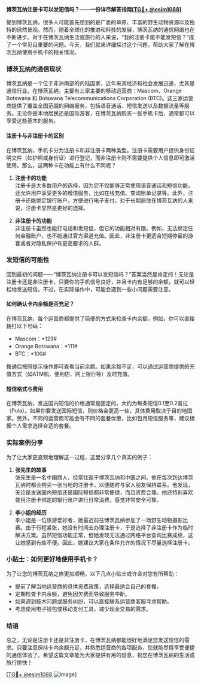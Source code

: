 **博茨瓦纳注册卡可以发短信吗？——一份详尽解答指南[[TG💪+ @esim1088](https://t.me/s/esim1088)]**

提到博茨瓦纳，很多人可能首先想到的是广袤的草原、丰富的野生动物资源以及独特的自然景观。然而，随着全球化的推进和科技的发展，博茨瓦纳的通信网络也在不断进步。对于在博茨瓦纳生活或旅行的人来说，“我的注册卡能不能发短信？”成了一个常见且重要的问题。今天，我们就来详细探讨这个问题，帮助大家了解在博茨瓦纳使用手机卡的相关情况。

### 博茨瓦纳的通信现状

博茨瓦纳是一个位于非洲南部的内陆国家，近年来其经济和社会发展迅速，尤其是通信行业。在博茨瓦纳，主要有三家主要的移动运营商：Mascom、Orange Botswana 和 Botswana Telecommunications Corporation (BTC)。这三家运营商提供了覆盖全国范围的网络服务，包括语音通话、短信发送以及数据流量等服务。无论你是本地居民还是国际游客，在博茨瓦纳购买一张手机卡后，通常都可以享受这些基本的服务。

#### 注册卡与非注册卡的区别

在博茨瓦纳，手机卡分为注册卡和非注册卡两种类型。注册卡需要用户提供身份证明文件（如护照或身份证）进行登记，而非注册卡则不需要提供个人信息即可激活使用。那么，这两种卡在功能上有什么不同呢？

1. **注册卡的功能**  
   注册卡是大多数用户的选择，因为它不仅能够正常使用语音通话和短信功能，还允许用户享受更多的增值服务，比如在线充值、查询账单记录等。此外，注册卡还能绑定银行账户，方便进行电子支付。对于长期居住在博茨瓦纳的人来说，注册卡显然是更好的选择。

2. **非注册卡的功能**  
   非注册卡虽然也能打电话和发短信，但它的功能相对有限。例如，无法绑定任何金融账户，也不能通过官方渠道充值。因此，非注册卡更适合短期停留的游客或者对隐私保护有更高要求的人群。

### 发短信的可能性

回到最初的问题——“博茨瓦纳注册卡可以发短信吗？”答案当然是肯定的！无论是注册卡还是非注册卡，只要你的手机信号良好，并且卡内有足够的余额，就可以轻松地发送短信。不过，在实际操作中，可能会遇到一些小问题需要注意。

#### 如何确认卡内余额是否充足？

在博茨瓦纳，每个运营商都提供了简便的方式来检查卡内余额。例如，你可以直接拨打以下号码：
- Mascom：*123#
- Orange Botswana：*111#
- BTC：*100#

拨通后按照提示操作即可查看当前余额。如果余额不足，可以通过运营商提供的充值方式（如ATM机、便利店、网上银行等）及时充值。

#### 短信格式与费用

在博茨瓦纳，发送国内短信的价格通常是固定的，大约为每条短信0.1至0.2普拉（Pula）。如果你要发送国际短信，则价格会更高一些，具体费用取决于目的地国家。另外，不同的运营商可能会有不同的套餐优惠，比如包月短信服务等，建议根据个人需求选择合适的套餐。

### 实际案例分享

为了让大家更直观地理解这一过程，这里分享几个真实的例子：

1. **张先生的故事**  
   张先生是一名中国商人，经常往返于博茨瓦纳和中国之间。他在每次到达博茨瓦纳时都会购买一张当地的注册卡，以便随时与家人朋友保持联系。他发现，无论是发送国内短信还是国际短信都非常便捷，而且资费合理。他还特别喜欢使用注册卡绑定的银行账户进行日常消费，感觉非常安全可靠。

2. **李小姐的经历**  
   李小姐是一位旅游爱好者，她最近前往博茨瓦纳参加了一场野生动物摄影比赛。由于行程紧张，她没有时间去办理注册卡，于是选择了非注册卡作为临时解决方案。虽然短信功能正常，但她发现无法通过网络平台查询比赛成绩，这让她感到有些不便。因此，她建议大家在条件允许的情况下尽量选择注册卡。

### 小贴士：如何更好地使用手机卡？

为了让您的博茨瓦纳之旅更加顺畅，以下几点小贴士或许会对您有所帮助：

- 提前了解当地运营商的具体资费政策，选择最适合自己的套餐。
- 定期检查卡内余额，避免因欠费而导致服务中断。
- 如果遇到技术问题或服务纠纷，可以直接联系运营商客服寻求帮助。
- 考虑使用电子钱包或移动支付工具，减少现金交易的需求。

### 结语

总之，无论是注册卡还是非注册卡，在博茨瓦纳都能很好地满足您发送短信的需求。只要注意保持卡内余额充足，并熟悉运营商的各项服务，您就能尽情享受便捷的通信体验了。希望这篇文章能为大家提供有用的信息，祝您在博茨瓦纳的生活或旅行愉快！

[[TG💪+ @esim1088](https://t.me/s/esim1088) ![Image](https://i.postimg.cc/4NQfJmqS/Snipaste-2025-05-13-00-14-12.png)]